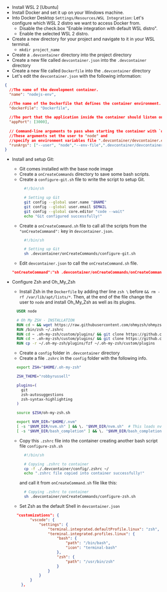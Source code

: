 * Install WSL 2 [Ubuntu]
* Install Docker and set it up on your Windows machine.
* Into Docker Desktop `Settings/Resources/WSL Integration`: Let's configure which WSL 2 distro we want to access Docker from.
  - Disable the check.box "Enable integration with default WSL distro".
  - Enable the selected WSL 2 distro.
* Create a new directory for your project and navigate to it in your WSL terminal.
  - `mkdir project_name`
* Create a `.devcontainer` directory into the project directory
* Create a new file called `devcontainer.json` into the `.devcontainer` directory
* Create a new file called `Dockerfile` into the `.devcontainer` directory
* Let's edit the `devcontainer.json` with the following information:
```json
{
  //The name of the development container.
  "name": "nodejs-env", 

  //The name of the Dockerfile that defines the container environment.
  "dockerFile": "Dockerfile", 
   
  //The port that the application inside the container should listen on.
  "appPort": [3000], 
   
  // Command-line arguments to pass when starting the container with `docker run`. 
  //These arguments set the user to "node" and 
  //specify an environment variables file ".devcontainer/devcontainer.env".
  "runArgs": ["--user", "node","--env-file",".devcontainer/devcontainer.env"]
}
```
* Install and setup Git:
  - Git comes installed with the base node image <!-- - Install `git-all` in the Dockerfile by adding ther line `git-all \` before `&& rm -rf /var/lib/apt/lists/*`. -->
  - Create a `onCreateCommands` directory to save some bash scripts.
  - Create a `configure-git.sh` file to write the script to setup Git.
    ```bash
      #!/bin/sh

      # Setting up Git
      git config --global user.name "$NAME"
      git config --global user.email $EMAIL
      git config --global core.editor "code --wait"
      echo "Git configured successfully!"
    ```
  - Create a `onCreateCommand.sh` file to call all the scripts from the `"onCreateCommand":` key in `devcontainer.json`.
    ```bash
      #!/bin/sh

      # Setting up Git
      sh .devcontainer/onCreateCommands/configure-git.sh
    ```
  - Edit `devcontainer.json` to call the `onCreateCommand.sh` file.
  ```json
  "onCreateCommand":"sh .devcontainer/onCreateCommands/onCreateCommand.sh"
  ```

* Configure Zsh and Oh_My_Zsh

  - Install Zsh in the `Dockerfile` by adding ther line `zsh \` before `&& rm -rf /var/lib/apt/lists/*`. Then, at the end of the file change the user to `node` and install Oh_My_Zsh as well as its plugins.
  ```Dockerfile
    USER node

    # Oh My ZSH - INSTALLATION
    RUN cd ~ && wget https://raw.githubusercontent.com/ohmyzsh/ohmyzsh/master/tools/install.sh && sh install.sh
    RUN /bin/zsh ~/.zshrc
    RUN cd ~ .oh-my-zsh/custom/plugins/ && git clone https://github.com/zsh-users/zsh-autosuggestions ${ZSH_CUSTOM:-~/.oh-my-zsh/custom}/plugins/zsh-autosuggestions
    RUN cd ~ .oh-my-zsh/custom/plugins/ && git clone https://github.com/zsh-users/zsh-syntax-highlighting.git ${ZSH_CUSTOM:-~/.oh-my-zsh/custom}/plugins/zsh-syntax-highlighting
    RUN cp -r ~/.oh-my-zsh/plugins/fzf ~/.oh-my-zsh/custom/plugins
  ```
  - Create a `config` folder in `.devcontainer` directory
  - Create a file `.zshrc` in the `config` folder with the following info.
  ```bash
    export ZSH="$HOME/.oh-my-zsh"

    ZSH_THEME="robbyrussell"

    plugins=(
      git
      zsh-autosuggestions
      zsh-syntax-highlighting
    )

    source $ZSH/oh-my-zsh.sh

    export NVM_DIR="$HOME/.nvm"
    [ -s "$NVM_DIR/nvm.sh" ] && \. "$NVM_DIR/nvm.sh"  # This loads nvm
    [ -s "$NVM_DIR/bash_completion" ] && \. "$NVM_DIR/bash_completion"  # This loads nvm bash_completion
  ```
  
  - Copy this `.zshrc` file into the container creating another bash script file `configure-zsh.sh` 
    ```bash
      #!/bin/sh

      # Copying .zshrc to container
      cp -f ./.devcontainer/config/.zshrc ~/
      echo ".zshrc file copied into container successfully!"
    ```

    and call it from `onCreateCommand.sh` file like this:

    ```bash
      # Copying .zshrc to container
      sh .devcontainer/onCreateCommands/configure-zsh.sh
    ```
  - Set Zsh as the default Shell in `devcontainer.json`
  ```json
    "customizations": {
          "vscode": {
              "settings": {
                  "terminal.integrated.defaultProfile.linux": "zsh",
                  "terminal.integrated.profiles.linux": {
                      "bash": {
                          "path": "/bin/bash",
                          "icon": "terminal-bash"
                      },
                      "zsh": {
                          "path": "/usr/bin/zsh"
                      }
                  }
              }
          }
      },
  ```